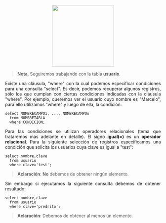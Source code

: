 <div align="justify">

<div align="center">
<img src="https://luciamonterorodriguez.com/wp-content/uploads/2021/03/computer-1331579_640.png" width="200px"/>
</div>

> __Nota__. Seguiremos trabajando con la tabla __usuario__.


Existe una cláusula, "where" con la cual podemos especificar condiciones para una consulta "select". Es decir, podemos recuperar algunos registros, sólo los que cumplan con ciertas condiciones indicadas con la cláusula "where". Por ejemplo, queremos ver el usuario cuyo nombre es "Marcelo", para ello utilizamos "where" y luego de ella, la condición:

`````
select NOMBRECAMPO1, ..., NOMBRECAMPOn
  from NOMBRETABLA
  where CONDICION;
`````

Para las condiciones se utilizan operadores relacionales (tema que trataremos más adelante en detalle). El signo __igual(=)__ es un __operador relacional__.
Para la siguiente selección de registros especificamos una condición que solicita los usuarios cuya clave es igual a "test":

`````
select nombre,clave
  from usuario
  where clave='test';
  `````

> __Aclaración__: __No__ debemos de obtener ningún elemento. 

Sin embargo si ejecutamos la siguiente consulta debemos de obtener resultado:

`````
select nombre,clave
  from usuario
  where clave='predrito';
  `````
 > __Aclaración__: Debemos de obtener al menos un elemento. 

</div>
